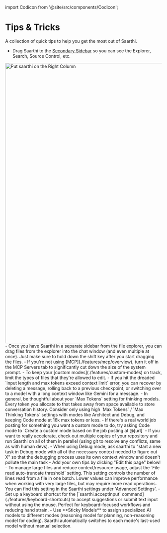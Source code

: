 import Codicon from '@site/src/components/Codicon';

# Tips & Tricks

A collection of quick tips to help you get the most out of Saarthi.

- Drag Saarthi to the [Secondary Sidebar](https://code.visualstudio.com/api/ux-guidelines/sidebars#secondary-sidebar) so you can see the Explorer, Search, Source Control, etc.
<img src="../../static/img/right-column-saarthi.gif" alt="Put saarthi on the Right Column" width="900" />
- Once you have Saarthi in a separate sidebar from the file explorer, you can drag files from the explorer into the chat window (and even multiple at once). Just make sure to hold down the shift key after you start dragging the files.
- If you're not using [MCP](./features/mcp/overview), turn it off in the <Codicon name="server" /> MCP Servers tab to significantly cut down the size of the system prompt.
- To keep your [custom modes](./features/custom-modes) on track, limit the types of files that they're allowed to edit.
- If you hit the dreaded `input length and max tokens exceed context limit` error, you can recover by deleting a message, rolling back to a previous checkpoint, or switching over to a model with a long context window like Gemini for a message.
- In general, be thoughtful about your `Max Tokens` setting for thinking models. Every token you allocate to that takes away from space available to store conversation history. Consider only using high `Max Tokens` / `Max Thinking Tokens` settings with modes like Architect and Debug, and keeping Code mode at 16k max tokens or less.
- If there's a real world job posting for something you want a custom mode to do, try asking Code mode to `Create a custom mode based on the job posting at @[url]`
- If you want to really accelerate, check out multiple copies of your repository and run Saarthi on all of them in parallel (using git to resolve any conflicts, same as with human devs).
- When using Debug mode, ask saarthi to "start a new task in Debug mode with all of the necessary context needed to figure out X" so that the debugging process uses its own context window and doesn't pollute the main task
- Add your own tips by clicking "Edit this page" below!
- To manage large files and reduce context/resource usage, adjust the `File read auto-truncate threshold` setting. This setting controls the number of lines read from a file in one batch. Lower values can improve performance when working with very large files, but may require more read operations. You can find this setting in the Saarthi settings under 'Advanced Settings'.
- Set up a keyboard shortcut for the [`saarthi.acceptInput` command](./features/keyboard-shortcuts) to accept suggestions or submit text input without using the mouse. Perfect for keyboard-focused workflows and reducing hand strain.
- Use **Sticky Models** to assign specialized AI models to different modes (reasoning model for planning, non-reasoning model for coding). Saarthi automatically switches to each mode's last-used model without manual selection.
